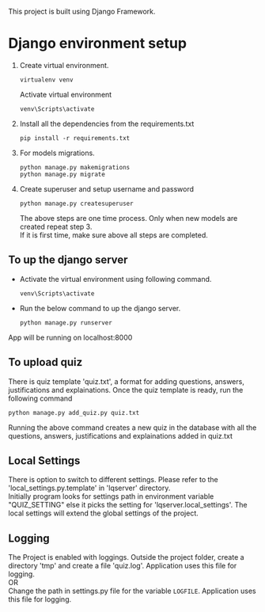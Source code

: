 This project is built using Django Framework.
# Django environment setup

1. Create virtual environment. 
    ```
    virtualenv venv
    ```
    
    Activate virtual environment
    ```
    venv\Scripts\activate
    ```

2. Install all the dependencies from the requirements.txt
    ```
    pip install -r requirements.txt
    ```

3. For models migrations.

    ```
    python manage.py makemigrations
    python manage.py migrate
    ```

4. Create superuser and setup username and password

    ```
    python manage.py createsuperuser
    ```

    The above steps are one time process. Only when new models are created repeat step 3.  
    If it is first time, make sure above all steps are completed.

## To up the django server

- Activate the virtual environment using following command.
    ```
    venv\Scripts\activate
    ```
  
- Run the below command to up the django server.

    `python manage.py runserver`

 App will be running on localhost:8000

## To upload quiz

There is quiz template 'quiz.txt', a format for adding questions, answers, justifications and explainations.
Once the quiz template is ready, run the following command
```
python manage.py add_quiz.py quiz.txt
```
Running the above command creates a new quiz in the database with all the questions, answers, justifications and explainations added in quiz.txt

## Local Settings

There is option to switch to different settings. Please refer to the 'local_settings.py.template' in 'lqserver' directory.  
Initially program looks for settings path in environment variable "QUIZ_SETTING" else it picks the setting for 'lqserver.local_settings'.
The local settings will extend the global settings of the project.

## Logging

The Project is enabled with loggings.
Outside the project folder, create a directory 'tmp' and create a file 'quiz.log'.
Application uses this file for logging.  
OR  
Change the path in settings.py file for the variable `LOGFILE`. Application uses this file for logging.


